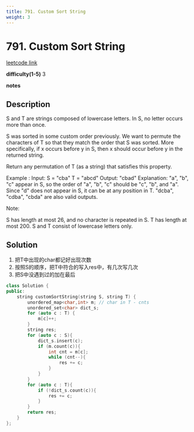 ```yaml
---
title: 791. Custom Sort String
weight: 3
---
```

# 791. Custom Sort String
[leetcode link](https://leetcode.com/problems/custom-sort-string/)

**difficulty(1-5)** 
3

**notes**   


## Description
S and T are strings composed of lowercase letters. In S, no letter occurs more than once.

S was sorted in some custom order previously. We want to permute the characters of T so that they match the order that S was sorted. More specifically, if x occurs before y in S, then x should occur before y in the returned string.

Return any permutation of T (as a string) that satisfies this property.

Example :
Input: 
S = "cba"
T = "abcd"
Output: "cbad"
Explanation: 
"a", "b", "c" appear in S, so the order of "a", "b", "c" should be "c", "b", and "a". 
Since "d" does not appear in S, it can be at any position in T. "dcba", "cdba", "cbda" are also valid outputs.
 

Note:

S has length at most 26, and no character is repeated in S.
T has length at most 200.
S and T consist of lowercase letters only.

## Solution

1. 把T中出现的char都记好出现次数
2. 按照S的顺序，把T中符合的写入res中，有几次写几次
3. 把S中没遇到过的加在最后

```c++
class Solution {
public:
    string customSortString(string S, string T) {
        unordered_map<char,int> m; // char in T - cnts
        unordered_set<char> dict_s;
        for (auto c : T) {
            m[c]++;
        }
        string res;
        for (auto c : S){
            dict_s.insert(c);
            if (m.count(c)){
                int cnt = m[c];
                while (cnt--){
                    res += c;
                }
            }
        }
        for (auto c : T){
            if (!dict_s.count(c)){
                res += c;
            }
        }
        return res;
    }
};
```



